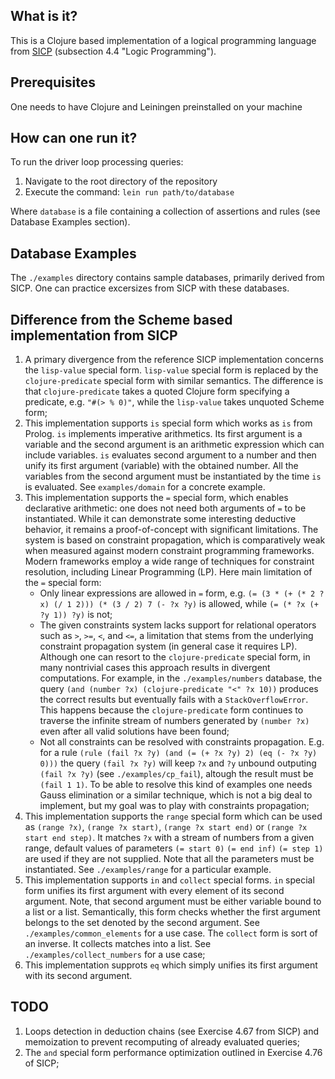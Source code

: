 ## What is it?

This is a Clojure based implementation of a logical programming language from [SICP](https://web.mit.edu/6.001/6.037/sicp.pdf) (subsection 4.4 "Logic Programming").

## Prerequisites

One needs to have Clojure and Leiningen preinstalled on your machine

## How can one run it?

To run the driver loop processing queries:

1. Navigate to the root directory of the repository
2. Execute the command: `lein run path/to/database`
   
Where `database` is a file containing a collection of assertions and rules (see Database Examples section).

## Database Examples

The `./examples` directory contains sample databases, primarily derived from SICP. One can practice excersizes from SICP with these databases.


## Difference from the Scheme based implementation from SICP

1. A primary divergence from the reference SICP implementation concerns the `lisp-value` special form. `lisp-value` special form is replaced by the `clojure-predicate` special form with similar semantics. The difference is that `clojure-predicate` takes a quoted Clojure form specifying a predicate, e.g. `"#(> % 0)"`, while the `lisp-value` takes unquoted Scheme form;
2. This implementation supports `is` special form which works as `is` from Prolog. `is` implements imperative arithmetics. Its first argument is a variable and the second argument is an arithmetic expression which can include variables. `is` evaluates second argument to a number and then unify its first argument (variable) with the obtained number. All the variables from the second argument must be instantiated by the time `is` is evaluated. See `examples/domain` for a concrete example.
3. This implementation supports the `=` special form, which enables declarative arithmetic: one does not need both arguments of `=` to be instantiated. While it can demonstrate some interesting deductive behavior, it remains a proof-of-concept with significant limitations. The system is based on constraint propagation, which is comparatively weak when measured against modern constraint programming frameworks. Modern frameworks employ a wide range of techniques for constraint resolution, including Linear Programming (LP). Here main limitation of the `=` special form:
   - Only linear expressions are allowed in `=` form, e.g. `(= (3 * (+ (* 2 ?x) (/ 1 2))) (* (3 / 2) 7 (- ?x ?y)` is allowed, while `(= (* ?x (+ ?y 1)) ?y)` is not;
   - The given constraints system lacks support for relational operators such as `>`, `>=`, `<`, and `<=`, a limitation that stems from the underlying constraint propagation system (in general case it requires LP). Although one can resort to the `clojure-predicate` special form, in many nontrivial cases this approach results in divergent computations. For example, in the `./examples/numbers` database, the query `(and (number ?x) (clojure-predicate "<" ?x 10))` produces the correct results but eventually fails with a `StackOverflowError`. This happens because the `clojure-predicate` form continues to traverse the infinite stream of numbers generated by `(number ?x)` even after all valid solutions have been found;
   - Not all constraints can be resolved with constraints propagation. E.g. for a rule `(rule (fail ?x ?y) (and (= (+ ?x ?y) 2) (eq (- ?x ?y) 0)))` the query `(fail ?x ?y)` will keep `?x` and `?y` unbound outputing `(fail ?x ?y)` (see `./examples/cp_fail`), altough the result must be `(fail 1 1)`. To be able to resolve this kind of examples one needs Gauss elimination or a similar technique, which is not a big deal to implement, but my goal was to play with constraints propagation;
4. This implementation supports the `range` special form which can be used as `(range ?x)`, `(range ?x start)`, `(range ?x start end)` or `(range ?x start end step)`. It matches `?x` with a stream of numbers from a given range, default values of parameters `(= start 0)` `(= end inf)` `(= step 1)` are used if they are not supplied. Note that all the parameters must be instantiated. See `./examples/range` for a particular example.
5. This implementation supports `in` and `collect` special forms. `in` special form unifies its first argument with every element of its second argument. Note, that second argument must be either variable bound to a list or a list. Semantically, this form checks whether the first argument belongs to the set denoted by the second argument. See `./examples/common_elements` for a use case. The `collect` form is sort of an inverse. It collects matches into a list. See `./examples/collect_numbers` for a use case;
6. This implementation supprots `eq` which simply unifies its first argument with its second argument.

## TODO

1. Loops detection in deduction chains (see Exercise 4.67 from SICP) and memoization to prevent recomputing of already evaluated queries;
2. The `and` special form performance optimization outlined in Exercise 4.76 of SICP;
